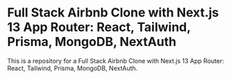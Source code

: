 # Full Stack Airbnb Clone with Next.js 13 App Router: React, Tailwind, Prisma, MongoDB, NextAuth 


This is a repository for a Full Stack Airbnb Clone with Next.js 13 App Router: React, Tailwind, Prisma, MongoDB, NextAuth.
